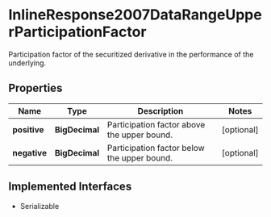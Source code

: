 

# InlineResponse2007DataRangeUpperParticipationFactor

Participation factor of the securitized derivative in the performance of the underlying.

## Properties

Name | Type | Description | Notes
------------ | ------------- | ------------- | -------------
**positive** | **BigDecimal** | Participation factor above the upper bound. |  [optional]
**negative** | **BigDecimal** | Participation factor below the upper bound. |  [optional]


## Implemented Interfaces

* Serializable


